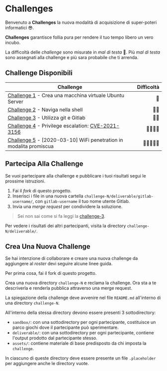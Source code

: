 [dir-challenge-1]: ./challenge-1
[dir-challenge-2]: ./challenge-2
[dir-challenge-3]: ./challenge-3
[dir-challenge-4]: ./challenge-4
[cve-2021-3156]: http://cve.mitre.org/cgi-bin/cvename.cgi?name=CVE-2021-3156
[dir-challenge-5]: ./challenge-5

# Challenges

Benvenuto a **Challenges** la nuova modalità di acquisizione di super-poteri informatici 😎.

**Challenges** garantisce follia pura per rendere il tuo tempo libero un vero incubo.

La difficoltà delle _challenge_ sono misurate in _mal di testa_ 🤕. Più _mal di testa_ sono assegnati alla challenge e più sara probabile che ti arrenda.

## Challenge Disponibili

| Challenge                                                                             | Difficoltà |
|---------------------------------------------------------------------------------------|-----------:|
| [Challenge 1][dir-challenge-1] - Crea una macchina virtuale Ubuntu Server             |         🤕 |
| [Challenge 2][dir-challenge-2] - Naviga nella shell                                   |       🤕🤕 |
| [Challenge 3][dir-challenge-3] - Utilizza git e Gitlab                                |       🤕🤕 |
| [Challenge 4][dir-challenge-4] - Privilege escalation: [CVE-2021-3156][cve-2021-3156] |   🤕🤕🤕🤕 |
| [Challenge 5][dir-challenge-5] - [2020-03-10] WiFi penetration in modalita promiscua  | 🤕🤕🤕🤕🤕 |

## Partecipa Alla Challenge

Se vuoi partecipare alla challenge e pubblicare i tuoi risultati segui le prossime istruzioni.

1. Fai il _fork_ di questo progetto.
2. Inserisci i file in una nuova cartella `challenge-N/deliverable/gitlab-username/`, con `gitlab-username` il tuo nome utente Gitlab.
3. Invia una _merge request_ per condividere la soluzione.

> Sei non sai come si fa leggi la [challenge-3][dir-challenge-3].

Per vedere i risultati dei altri partecipanti, visita la directory `challenge-N/deliverable/`.

## Crea Una Nuova Challenge

Se hai intenzione di collaborare e creare una nuova challenge da aggiungere al _roster_ devi seguire alcune linee guida.

Per prima cosa, fai il fork di questo progetto.

Crea una nuova directory `challenge-N` e reclama la challenge. Ora sta a te descriverla e renderla pubblica attraverso una merge request.

La spiegazione della challenge deve avvenire nel file `README.md` all'interno di una directory `challenge-N`.

All'interno della stessa directory devono essere presenti 3 sottodirectory:

- `sandbox/`: con una sottodirectory per ogni partecipante, costituisce un parco giochi dove il partecipante può sperimentare.
- `deliverable/`: con una sottodirectory per ogni partecipante, contiene l'output prodotto dal partecipante stesso.
- `assets/`: contiene materiale di base predisposto da chi imposta la `challenge`.

In ciascuno di queste directory deve essere presente un file `.placeholder` per aggiungere anche le directory vuote. 
